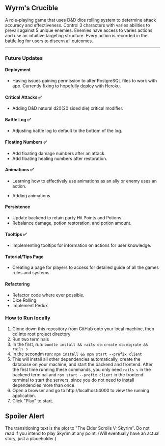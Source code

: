 ## Wyrm's Crucible

A role-playing game that uses D&D dice rolling system to determine attack accuracy and effectiveness. Control 3 characters with varies abilities to prevail against 5 unique enemies. Enemies have access to varies actions and use an intuitive targeting structure. Every action is recorded in the battle log for users to discern all outcomes.

------------------
### Future Updates

#### Deployment
- Having issues gaining permission to alter PostgreSQL files to work with app. Currently fixing to hopefully deploy with Heroku.

#### Critical Attacks :white_check_mark:
- Adding D&D natural d20(20 sided die) critical modifier.

#### Battle Log :white_check_mark:
- Adjusting battle log to default to the bottom of the log.

#### Floating Numbers :white_check_mark:
- Add floating damage numbers after an attack.
- Add floating healing numbers after restoration.

#### Animations :white_check_mark:
- Learning how to effectively use animations as an ally or enemy uses an action.

- Adding animations.

#### Persistence 
- Update backend to retain party Hit Points and Potions.
- Rebalance damage, potion restoration, and potion amount.

#### Tooltips :white_check_mark:
- Implementing tooltips for information on actions for user knowledge.

#### Tutorial/Tips Page
- Creating a page for players to access for detailed guide of all the games rules and systems.

#### Refactoring
- Refactor code where ever possible.
- Dice Rolling
- Implement Redux

### How to Run locally
1. Clone down this repository from GitHub onto your local machine, then cd into root project directory
2. Run two terminals
3. In the first, run:
``` bundle install && rails db:create db:migrate && rails s ```
4. In the secondm run:
``` npm install && npm start --prefix client ```
5. This will install all other dependencies automatically, create the database on your machine, and start the backend and frontend. After the first time running these commands, you only need ``` rails s ``` in the backend terminal and ``` npm start --prefix client ``` in the frontend terminal to start the servers, since you do not need to install dependencies more than once.
6. Open a browser and go to http://localhost:4000 to view the running application.
7. Click "Play" to start.

## Spoiler Alert
The transitioning text is the plot to "The Elder Scrolls V: Skyrim". Do not read if you intend to play Skyrim at any point. (Will eventually have an actual story, just a placeholder.)